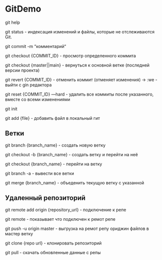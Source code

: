 # GitDemo
git help

git status - индексация изменений и файлы, которые не отслеживаются Git.

git commit -m “комментарий“

git checkout {COMMIT_ID} - просмотр определенного коммита

git checkout {master||main} - вернуться к основной ветке (последней версии проекта)

git revert {COMMIT_ID} - отменить коммит (отменяет изменения) → :we - выйти с gin редактора

git reset {COMMIT_ID} —hard - удалить все коммиты после указанного, вместе со всеми изменениями

git init

git add {file} - добавить файл в локальный гит

## Ветки

git branch {branch_name} - создать новую ветку

git checkout -b {branch_name} - создать ветку и перейти на неё

git checkout {branch_name} - перейти на ветку

git branch -a - вывести все ветки

git merge {branch_name} - объеденить текущую ветку с указанной

## Удаленный репозиторий

git remote add origin {repository_url} - подключение к репе

git remote - показывает что подключен к ремот репе

git push -u origin master - выгрузка на ремот репу ориджин файлов в мастер ветку

git clone {repo url} - клонировать репозиторий

git pull - скачать обновленные данные с репы
